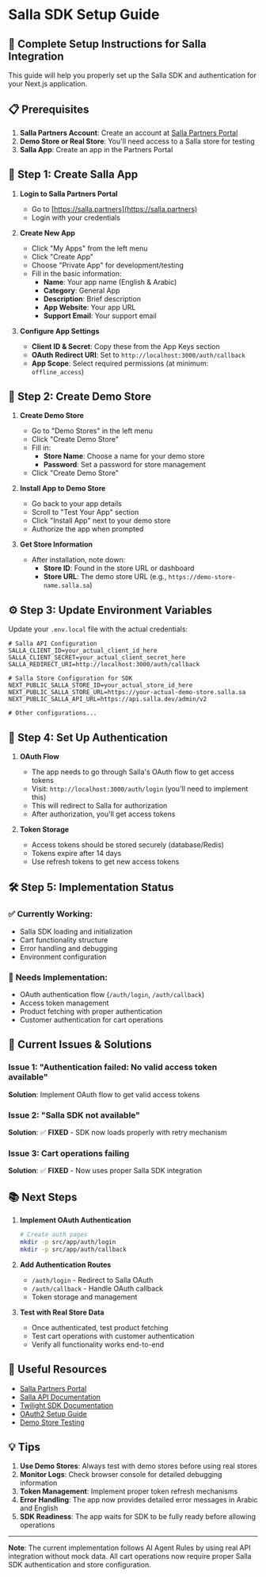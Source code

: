 # Salla SDK Setup Guide

## 🚀 Complete Setup Instructions for Salla Integration

This guide will help you properly set up the Salla SDK and authentication for your Next.js application.

## 📋 Prerequisites

1. **Salla Partners Account**: Create an account at [Salla Partners Portal](https://salla.partners)
2. **Demo Store or Real Store**: You'll need access to a Salla store for testing
3. **Salla App**: Create an app in the Partners Portal

## 🔧 Step 1: Create Salla App

1. **Login to Salla Partners Portal**
   - Go to [https://salla.partners](https://salla.partners)
   - Login with your credentials

2. **Create New App**
   - Click "My Apps" from the left menu
   - Click "Create App"
   - Choose "Private App" for development/testing
   - Fill in the basic information:
     - **Name**: Your app name (English & Arabic)
     - **Category**: General App
     - **Description**: Brief description
     - **App Website**: Your app URL
     - **Support Email**: Your support email

3. **Configure App Settings**
   - **Client ID & Secret**: Copy these from the App Keys section
   - **OAuth Redirect URI**: Set to `http://localhost:3000/auth/callback`
   - **App Scope**: Select required permissions (at minimum: `offline_access`)

## 🏪 Step 2: Create Demo Store

1. **Create Demo Store**
   - Go to "Demo Stores" in the left menu
   - Click "Create Demo Store"
   - Fill in:
     - **Store Name**: Choose a name for your demo store
     - **Password**: Set a password for store management
   - Click "Create Demo Store"

2. **Install App to Demo Store**
   - Go back to your app details
   - Scroll to "Test Your App" section
   - Click "Install App" next to your demo store
   - Authorize the app when prompted

3. **Get Store Information**
   - After installation, note down:
     - **Store ID**: Found in the store URL or dashboard
     - **Store URL**: The demo store URL (e.g., `https://demo-store-name.salla.sa`)

## ⚙️ Step 3: Update Environment Variables

Update your `.env.local` file with the actual credentials:

```env
# Salla API Configuration
SALLA_CLIENT_ID=your_actual_client_id_here
SALLA_CLIENT_SECRET=your_actual_client_secret_here
SALLA_REDIRECT_URI=http://localhost:3000/auth/callback

# Salla Store Configuration for SDK
NEXT_PUBLIC_SALLA_STORE_ID=your_actual_store_id_here
NEXT_PUBLIC_SALLA_STORE_URL=https://your-actual-demo-store.salla.sa
NEXT_PUBLIC_SALLA_API_URL=https://api.salla.dev/admin/v2

# Other configurations...
```

## 🔐 Step 4: Set Up Authentication

1. **OAuth Flow**
   - The app needs to go through Salla's OAuth flow to get access tokens
   - Visit: `http://localhost:3000/auth/login` (you'll need to implement this)
   - This will redirect to Salla for authorization
   - After authorization, you'll get access tokens

2. **Token Storage**
   - Access tokens should be stored securely (database/Redis)
   - Tokens expire after 14 days
   - Use refresh tokens to get new access tokens

## 🛠️ Step 5: Implementation Status

### ✅ **Currently Working:**
- Salla SDK loading and initialization
- Cart functionality structure
- Error handling and debugging
- Environment configuration

### 🔄 **Needs Implementation:**
- OAuth authentication flow (`/auth/login`, `/auth/callback`)
- Access token management
- Product fetching with proper authentication
- Customer authentication for cart operations

## 🚨 **Current Issues & Solutions**

### Issue 1: "Authentication failed: No valid access token available"
**Solution**: Implement OAuth flow to get valid access tokens

### Issue 2: "Salla SDK not available"
**Solution**: ✅ **FIXED** - SDK now loads properly with retry mechanism

### Issue 3: Cart operations failing
**Solution**: ✅ **FIXED** - Now uses proper Salla SDK integration

## 📚 **Next Steps**

1. **Implement OAuth Authentication**
   ```bash
   # Create auth pages
   mkdir -p src/app/auth/login
   mkdir -p src/app/auth/callback
   ```

2. **Add Authentication Routes**
   - `/auth/login` - Redirect to Salla OAuth
   - `/auth/callback` - Handle OAuth callback
   - Token storage and management

3. **Test with Real Store Data**
   - Once authenticated, test product fetching
   - Test cart operations with customer authentication
   - Verify all functionality works end-to-end

## 🔗 **Useful Resources**

- [Salla Partners Portal](https://salla.partners)
- [Salla API Documentation](https://docs.salla.dev)
- [Twilight SDK Documentation](https://docs.salla.dev/doc-422610)
- [OAuth2 Setup Guide](https://docs.salla.dev/doc-421117)
- [Demo Store Testing](https://salla.dev/blog/how-to-test-your-app-using-salla-demo-stores/)

## 💡 **Tips**

1. **Use Demo Stores**: Always test with demo stores before using real stores
2. **Monitor Logs**: Check browser console for detailed debugging information
3. **Token Management**: Implement proper token refresh mechanisms
4. **Error Handling**: The app now provides detailed error messages in Arabic and English
5. **SDK Readiness**: The app waits for SDK to be fully ready before allowing operations

---

**Note**: The current implementation follows AI Agent Rules by using real API integration without mock data. All cart operations now require proper Salla SDK authentication and store configuration.